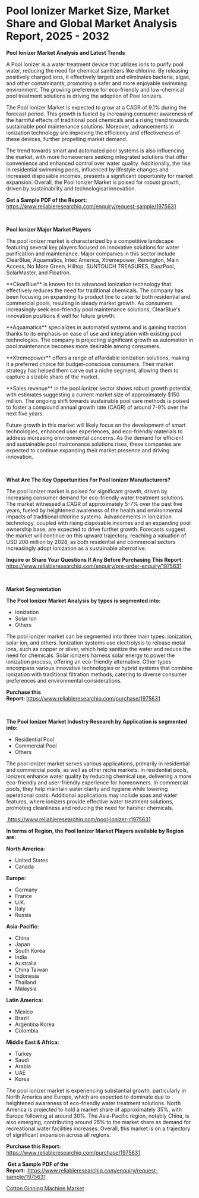 <p><h1>Pool Ionizer Market Size, Market Share and Global Market Analysis Report, 2025 - 2032</h1></p><p><strong>Pool Ionizer Market Analysis and Latest Trends</strong></p>
<p><p>A Pool Ionizer is a water treatment device that utilizes ions to purify pool water, reducing the need for chemical sanitizers like chlorine. By releasing positively charged ions, it effectively targets and eliminates bacteria, algae, and other contaminants, promoting a safer and more enjoyable swimming environment. The growing preference for eco-friendly and low-chemical pool treatment solutions is driving the adoption of Pool Ionizers. </p><p>The Pool Ionizer Market is expected to grow at a CAGR of 9.1% during the forecast period. This growth is fueled by increasing consumer awareness of the harmful effects of traditional pool chemicals and a rising trend towards sustainable pool maintenance solutions. Moreover, advancements in ionization technology are improving the efficiency and effectiveness of these devices, further propelling market demand. </p><p>The trend towards smart and automated pool systems is also influencing the market, with more homeowners seeking integrated solutions that offer convenience and enhanced control over water quality. Additionally, the rise in residential swimming pools, influenced by lifestyle changes and increased disposable incomes, presents a significant opportunity for market expansion. Overall, the Pool Ionizer Market is poised for robust growth, driven by sustainability and technological innovation.</p></p>
<p><strong>Get a Sample PDF of the Report:&nbsp;</strong> <a href="https://www.reliableresearchiq.com/enquiry/request-sample/1975631?utm_campaign=2927&utm_medium=2&utm_source=Github&utm_content=ia&utm_term=10042025&utm_id=pool-ionizer">https://www.reliableresearchiq.com/enquiry/request-sample/1975631</a></p>
<p>&nbsp;</p>
<p><strong>Pool Ionizer Major Market Players</strong></p>
<p><p>The pool ionizer market is characterized by a competitive landscape featuring several key players focused on innovative solutions for water purification and maintenance. Major companies in this sector include ClearBlue, Aquamatics, Intec America, Xtremepower, Remington, Main Access, No More Green, Hilltop, SUNTOUCH TREASURES, EaazPool, SolarMaster, and Floatron.</p><p>**ClearBlue** is known for its advanced ionization technology that effectively reduces the need for traditional chemicals. The company has been focusing on expanding its product line to cater to both residential and commercial pools, resulting in steady market growth. As consumers increasingly seek eco-friendly pool maintenance solutions, ClearBlue's innovation positions it well for future growth.</p><p>**Aquamatics** specializes in automated systems and is gaining traction thanks to its emphasis on ease of use and integration with existing pool technologies. The company is projecting significant growth as automation in pool maintenance becomes more desirable among consumers.</p><p>**Xtremepower** offers a range of affordable ionization solutions, making it a preferred choice for budget-conscious consumers. Their market strategy has helped them carve out a niche segment, allowing them to capture a sizable share of the market.</p><p>**Sales revenue** in the pool ionizer sector shows robust growth potential, with estimates suggesting a current market size of approximately $150 million. The ongoing shift towards sustainable pool care methods is poised to foster a compound annual growth rate (CAGR) of around 7-9% over the next five years.</p><p>Future growth in this market will likely focus on the development of smart technologies, enhanced user experiences, and eco-friendly materials to address increasing environmental concerns. As the demand for efficient and sustainable pool maintenance solutions rises, these companies are expected to continue expanding their market presence and driving innovation.</p></p>
<p>&nbsp;</p>
<p><strong>What Are The Key Opportunities For Pool Ionizer Manufacturers?</strong></p>
<p><p>The pool ionizer market is poised for significant growth, driven by increasing consumer demand for eco-friendly water treatment solutions. The market witnessed a CAGR of approximately 5-7% over the past five years, fueled by heightened awareness of the health and environmental impacts of traditional chlorine systems. Advancements in ionization technology, coupled with rising disposable incomes and an expanding pool ownership base, are expected to drive further growth. Forecasts suggest the market will continue on this upward trajectory, reaching a valuation of USD 200 million by 2028, as both residential and commercial sectors increasingly adopt ionization as a sustainable alternative.</p></p>
<p><strong>Inquire or Share Your Questions If Any Before Purchasing This Report:</strong> <a href="https://www.reliableresearchiq.com/enquiry/pre-order-enquiry/1975631?utm_campaign=2927&utm_medium=2&utm_source=Github&utm_content=ia&utm_term=10042025&utm_id=pool-ionizer">https://www.reliableresearchiq.com/enquiry/pre-order-enquiry/1975631</a></p>
<p>&nbsp;</p>
<p><strong>Market Segmentation</strong></p>
<p><strong>The Pool Ionizer Market Analysis by types is segmented into:</strong></p>
<p><ul><li>Ionization</li><li>Solar Ion</li><li>Others</li></ul></p>
<p><p>The pool ionizer market can be segmented into three main types: ionization, solar ion, and others. Ionization systems use electrolysis to release metal ions, such as copper or silver, which help sanitize the water and reduce the need for chemicals. Solar ionizers harness solar energy to power the ionization process, offering an eco-friendly alternative. Other types encompass various innovative technologies or hybrid systems that combine ionization with traditional filtration methods, catering to diverse consumer preferences and environmental considerations.</p></p>
<p><strong>Purchase this Report:&nbsp;</strong><a href="https://www.reliableresearchiq.com/purchase/1975631?utm_campaign=2927&utm_medium=2&utm_source=Github&utm_content=ia&utm_term=10042025&utm_id=pool-ionizer">https://www.reliableresearchiq.com/purchase/1975631</a></p>
<p>&nbsp;</p>
<p><strong>The Pool Ionizer Market Industry Research by Application is segmented into:</strong></p>
<p><ul><li>Residential Pool</li><li>Commercial Pool</li><li>Others</li></ul></p>
<p><p>The pool ionizer market serves various applications, primarily in residential and commercial pools, as well as other niche markets. In residential pools, ionizers enhance water quality by reducing chemical use, delivering a more eco-friendly and user-friendly experience for homeowners. In commercial pools, they help maintain water clarity and hygiene while lowering operational costs. Additional applications may include spas and water features, where ionizers provide effective water treatment solutions, promoting cleanliness and reducing the need for harsher chemicals.</p></p>
<p><a href="https://www.reliableresearchiq.com/pool-ionizer-r1975631?utm_campaign=2927&utm_medium=2&utm_source=Github&utm_content=ia&utm_term=10042025&utm_id=pool-ionizer">&nbsp;https://www.reliableresearchiq.com/pool-ionizer-r1975631</a></p>
<p><strong>In terms of Region, the Pool Ionizer Market Players available by Region are:</strong></p>
<p>
    <p> <strong> North America: </strong>
        <ul>
            <li>United States</li>
            <li>Canada</li>
        </ul>
        </p> 
    <p> <strong> Europe: </strong>
        <ul>
            <li>Germany</li>
            <li>France</li>
            <li>U.K.</li>
            <li>Italy</li>
            <li>Russia</li>
        </ul>
        </p> 
    <p> <strong> Asia-Pacific: </strong>
        <ul>
            <li>China</li>
            <li>Japan</li>
            <li>South Korea</li>
            <li>India</li>
            <li>Australia</li>
            <li>China Taiwan</li>
            <li>Indonesia</li>
            <li>Thailand</li>
            <li>Malaysia</li>
        </ul>
        </p> 
    <p> <strong> Latin America: </strong>
        <ul>
            <li>Mexico</li>
            <li>Brazil</li>
            <li>Argentina Korea</li>
            <li>Colombia</li>
        </ul>
        </p> 
    <p> <strong> Middle East & Africa: </strong>
        <ul>
            <li>Turkey</li>
            <li>Saudi</li>
            <li>Arabia</li>
            <li>UAE</li>
            <li>Korea</li>
        </ul>
    </p>
    </p>
<p><p>The pool ionizer market is experiencing substantial growth, particularly in North America and Europe, which are expected to dominate due to heightened awareness of eco-friendly water treatment solutions. North America is projected to hold a market share of approximately 35%, with Europe following at around 30%. The Asia-Pacific region, notably China, is also emerging, contributing around 25% to the market share as demand for recreational water facilities increases. Overall, this market is on a trajectory of significant expansion across all regions.</p></p>
<p><strong>Purchase this Report: </strong><a href="https://www.reliableresearchiq.com/purchase/1975631?utm_campaign=2927&utm_medium=2&utm_source=Github&utm_content=ia&utm_term=10042025&utm_id=pool-ionizer">https://www.reliableresearchiq.com/purchase/1975631</a></p>
<p>&nbsp;<strong>Get a Sample PDF of the Report:&nbsp;&nbsp;</strong><a href="https://www.reliableresearchiq.com/enquiry/request-sample/1975631?utm_campaign=2927&utm_medium=2&utm_source=Github&utm_content=ia&utm_term=10042025&utm_id=pool-ionizer">https://www.reliableresearchiq.com/enquiry/request-sample/1975631</a></p>
<p><strong></strong></p>
<p><p><a href="https://github.com/abidomamen/Market-Research-Report-List-1/blob/main/cotton-ginning-machine-market.md?utm_campaign=2927&utm_medium=2&utm_source=Github&utm_content=ia&utm_term=10042025&utm_id=pool-ionizer">Cotton Ginning Machine Market</a></p></p>